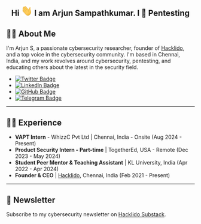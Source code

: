 <h2 align="center">Hi  <img src="https://raw.githubusercontent.com/KevinPatel04/KevinPatel04/master/Hi.gif" width="30px">  I am Arjun Sampathkumar. I 💙 Pentesting</h2>

## 👨‍💻 About Me

I'm Arjun S, a passionate cybersecurity researcher, founder of [Hacklido](https://hacklido.com), and a top voice in the cybersecurity community. I'm based in Chennai, India, and my work revolves around cybersecurity, pentesting, and educating others about the latest in the security field.

- [![Twitter Badge](https://img.shields.io/badge/-@admiralarjun-1ca0f1?style=flat&logo=twitter&logoColor=white)](https://twitter.com/admiralarjun)
- [![LinkedIn Badge](https://img.shields.io/badge/-admiralarjun-blue?style=flat&logo=Linkedin&logoColor=white)](https://linkedin.com/in/admiralarjun)
- [![GitHub Badge](https://img.shields.io/badge/-admiralarjun-333?style=flat&logo=GitHub&logoColor=white)](https://github.com/admiralarjun)
- [![Telegram Badge](https://img.shields.io/badge/-@admiralarjun-0088cc?style=flat&logo=Telegram&logoColor=white)](https://t.me/admiralarjun)

---

## 🧑‍🏫 Experience

- **VAPT Intern** - WhizzC Pvt Ltd | Chennai, India - Onsite (Aug 2024 - Present)
- **Product Security Intern - Part-time** | TogetherEd, USA - Remote (Dec 2023 - May 2024)
- **Student Peer Mentor & Teaching Assistant** | KL University, India (Apr 2022 - Apr 2024)
- **Founder & CEO** | [Hacklido](https://hacklido.com), Chennai, India (Feb 2021 - Present)

---

## 📰 Newsletter

Subscribe to my cybersecurity newsletter on [Hacklido Substack](https://hacklido.substack.com/).
